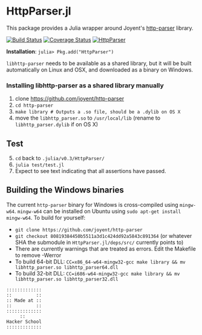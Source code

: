 # HttpParser.jl

This package provides a Julia wrapper around Joyent's [http-parser](https://github.com/joyent/http-parser) library.

[![Build Status](https://travis-ci.org/JuliaWeb/HttpParser.jl.svg?branch=master)](https://travis-ci.org/JuliaWeb/HttpParser.jl)
[![Coverage Status](https://coveralls.io/repos/JuliaWeb/HttpParser.jl/badge.png)](https://coveralls.io/r/JuliaWeb/HttpParser.jl)
[![HttpParser](http://pkg.julialang.org/badges/HttpParser_release.svg)](http://pkg.julialang.org/?pkg=HttpParser&ver=release)

**Installation**: `julia> Pkg.add("HttpParser")`

`libhttp-parser` needs to be available as a shared library, but it will be built automatically on Linux and OSX, and downloaded as a binary on Windows.

### Installing libhttp-parser as a shared library manually

1. clone https://github.com/joyent/http-parser
2. `cd http-parser`
3. `make library # Outputs a .so file, should be a .dylib on OS X`
4. move the `libhttp_parser.so` to `/usr/local/lib` (rename to `libhttp_parser.dylib` if on OS X)

## Test

5. `cd` back to `.julia/v0.3/HttpParser/`
6. `julia test/test.jl`
7. Expect to see text indicating that all assertions have passed.

## Building the Windows binaries

The current `http-parser` binary for Windows is cross-compiled using `mingw-w64`.
`mingw-w64` can be installed on Ubuntu using `sudo apt-get install mingw-w64`.
To build for yourself:
 * `git clone https://github.com/joyent/http-parser`
 * `git checkout 80819384450b5511a3d1c424dd92a5843c891364` (or whatever SHA the submodule in `HttpParser.jl/deps/src/` currently points to)
 * There are currently warnings that are treated as errors. Edit the Makefile to
   remove -Werror
 * To build 64-bit DLL: `CC=x86_64-w64-mingw32-gcc make library && mv libhttp_parser.so libhttp_parser64.dll`
 * To build 32-bit DLL: `CC=i686-w64-mingw32-gcc make library && mv libhttp_parser.so libhttp_parser32.dll`

~~~~
:::::::::::::
::         ::
:: Made at ::
::         ::
:::::::::::::
     ::
Hacker School
:::::::::::::
~~~~
